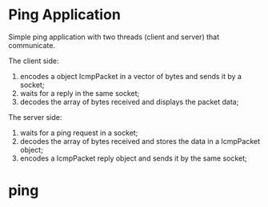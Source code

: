 # Ping Application

Simple ping application with two threads (client and server) that communicate.

The client side:

1. encodes a object IcmpPacket in a vector of bytes and sends it by a socket;
2. waits for a reply in the same socket;
3. decodes the array of bytes received and displays the packet data;

The server side:

1. waits for a ping request in a socket;
2. decodes the array of bytes received and stores the data in a IcmpPacket object;
3. encodes a IcmpPacket reply object and sends it by the same socket;
# ping
